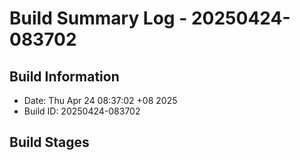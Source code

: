 # Build Summary Log - 20250424-083702

## Build Information
- Date: Thu Apr 24 08:37:02 +08 2025
- Build ID: 20250424-083702

## Build Stages

